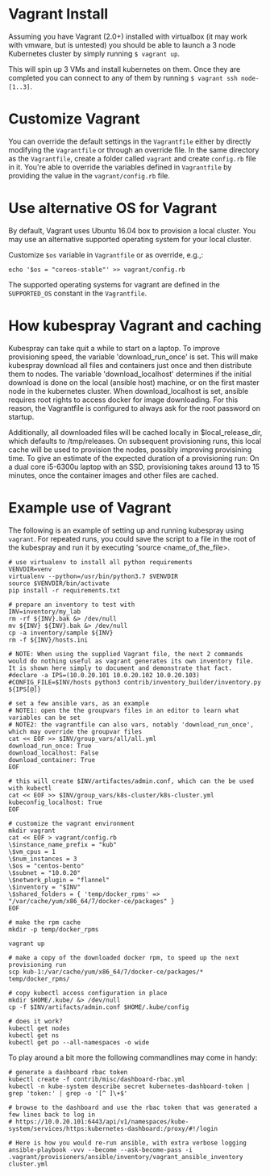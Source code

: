 Vagrant Install
=================

Assuming you have Vagrant (2.0+) installed with virtualbox (it may work with vmware, but is untested) you should be able to launch a 3 node Kubernetes cluster by simply running `$ vagrant up`.

This will spin up 3 VMs and install kubernetes on them.  Once they are completed you can connect to any of them by running `$ vagrant ssh node-[1..3]`.

Customize Vagrant
=================

You can override the default settings in the `Vagrantfile` either by directly modifying the `Vagrantfile` or through an override file. In the same directory as the `Vagrantfile`, create a folder called `vagrant` and create `config.rb` file in it. You're able to override the variables defined in `Vagrantfile` by providing the value in the `vagrant/config.rb` file.

Use alternative OS for Vagrant
==============================

By default, Vagrant uses Ubuntu 16.04 box to provision a local cluster. You may use an alternative supported operating system for your local cluster.

Customize `$os` variable in `Vagrantfile` or as override, e.g.,:

    echo '$os = "coreos-stable"' >> vagrant/config.rb

The supported operating systems for vagrant are defined in the `SUPPORTED_OS` constant in the `Vagrantfile`.

How kubespray Vagrant and caching
===================
Kubespray can take quit a while to start on a laptop. To improve provisioning speed, the variable 'download_run_once' is set. This will make kubespray download all files and containers just once and then distribute them to nodes. The variable 'download_localhost' determines if the initial download is done on the local (ansible host) machine, or on the first master node in the kubernetes cluster. When download_localhost is set, ansible requires root rights to access docker for image downloading. For this reason, the Vagrantfile is configured to always ask for the root password on startup.

Additionally, all downloaded files will be cached locally in $local_release_dir, which defaults to /tmp/releases. On subsequent provisioning runs, this local cache will be used to provision the nodes, possibly improving provisining time. To give an estimate of the expected duration of a provisioning run: On a dual core i5-6300u laptop with an SSD, provisioning takes around 13 to 15 minutes, once the container images and other files are cached.

Example use of Vagrant
======================

The following is an example of setting up and running kubespray using `vagrant`. For repeated runs, you could save the script to a file in the root of the kubespray and run it by executing 'source <name_of_the_file>.

```
# use virtualenv to install all python requirements
VENVDIR=venv
virtualenv --python=/usr/bin/python3.7 $VENVDIR
source $VENVDIR/bin/activate
pip install -r requirements.txt

# prepare an inventory to test with
INV=inventory/my_lab
rm -rf ${INV}.bak &> /dev/null
mv ${INV} ${INV}.bak &> /dev/null
cp -a inventory/sample ${INV}
rm -f ${INV}/hosts.ini

# NOTE: When using the supplied Vagrant file, the next 2 commands would do nothing useful as vagrant generates its own inventory file. It is shown here simply to document and demonstrate that fact.
#declare -a IPS=(10.0.20.101 10.0.20.102 10.0.20.103)
#CONFIG_FILE=$INV/hosts python3 contrib/inventory_builder/inventory.py ${IPS[@]}

# set a few ansible vars, as an example
# NOTE1: open the the groupvars files in an editor to learn what variables can be set
# NOTE2: the vagrantfile can also vars, notably 'download_run_once', which may override the groupvar files
cat << EOF >> $INV/group_vars/all/all.yml
download_run_once: True
download_localhost: False
download_container: True
EOF

# this will create $INV/artifactes/admin.conf, which can the be used with kubectl
cat << EOF >> $INV/group_vars/k8s-cluster/k8s-cluster.yml
kubeconfig_localhost: True
EOF

# customize the vagrant environment
mkdir vagrant
cat << EOF > vagrant/config.rb
\$instance_name_prefix = "kub"
\$vm_cpus = 1
\$num_instances = 3
\$os = "centos-bento"
\$subnet = "10.0.20"
\$network_plugin = "flannel"
\$inventory = "$INV"
\$shared_folders = { 'temp/docker_rpms' => "/var/cache/yum/x86_64/7/docker-ce/packages" }
EOF

# make the rpm cache
mkdir -p temp/docker_rpms

vagrant up

# make a copy of the downloaded docker rpm, to speed up the next provisioning run
scp kub-1:/var/cache/yum/x86_64/7/docker-ce/packages/* temp/docker_rpms/

# copy kubectl access configuration in place
mkdir $HOME/.kube/ &> /dev/null
cp -f $INV/artifacts/admin.conf $HOME/.kube/config

# does it work?
kubectl get nodes
kubectl get ns
kubectl get po --all-namespaces -o wide
```
To play around a bit more the following commandlines may come in handy:

```
# generate a dashboard rbac token
kubectl create -f contrib/misc/dashboard-rbac.yml
kubectl -n kube-system describe secret kubernetes-dashboard-token | grep 'token:' | grep -o '[^ ]\+$'

# browse to the dashboard and use the rbac token that was generated a few lines back to log in
# https://10.0.20.101:6443/api/v1/namespaces/kube-system/services/https:kubernetes-dashboard:/proxy/#!/login

# Here is how you would re-run ansible, with extra verbose logging
ansible-playbook -vvv --become --ask-become-pass -i .vagrant/provisioners/ansible/inventory/vagrant_ansible_inventory cluster.yml
```

